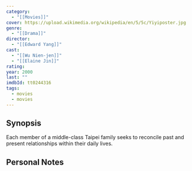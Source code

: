 ```yaml
---
category:
  - "[[Movies]]"
cover: https://upload.wikimedia.org/wikipedia/en/5/5c/Yiyiposter.jpg
genre:
  - "[[Drama]]"
director:
  - "[[Edward Yang]]"
cast:
  - "[[Wu Nien-jen]]"
  - "[[Elaine Jin]]"
rating: 
year: 2000
last: ""
imdbId: tt0244316
tags:
  - movies
  - movies
---
```

## Synopsis

Each member of a middle-class Taipei family seeks to reconcile past and present relationships within their daily lives.

## Personal Notes

